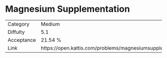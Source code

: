 # Magnesium Supplementation

<table>
    <tr>
        <td>Category</td>
        <td>Medium</td>
    </tr>
    <tr>
        <td>Diffulty</td>
        <td>5.1</td>
    </tr>
    <tr>
        <td>Acceptance</td>
        <td>21.54 %</td>
    </tr>
    <tr>
        <td>Link</td>
        <td>https://open.kattis.com/problems/magnesiumsupplementation</td>
    </tr>
</table>